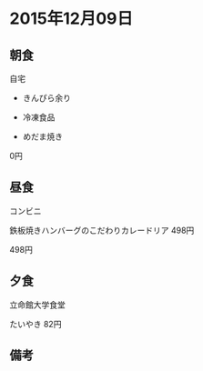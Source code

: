 # 2015年12月09日

## 朝食
自宅

* きんぴら余り

* 冷凍食品

* めだま焼き

0円

## 昼食
コンビニ

鉄板焼きハンバーグのこだわりカレードリア 498円

498円

## 夕食
立命館大学食堂

たいやき 82円

## 備考
